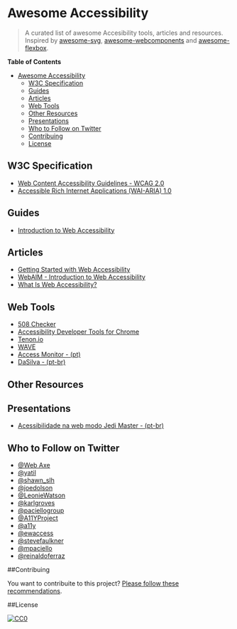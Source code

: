# Awesome Accessibility

> A curated list of awesome Accesibility tools, articles and resources. Inspired by [awesome-svg](https://github.com/willianjusten/awesome-svg), [awesome-webcomponents](https://github.com/obetomuniz/awesome-webcomponents) and [awesome-flexbox](https://github.com/afonsopacifer/awesome-flexbox).

**Table of Contents**

- [Awesome Accessibility](##awesome-accessibility)
  - [W3C Specification](#w3c-specification)
  - [Guides](#guides)
  - [Articles](#articles)
  - [Web Tools](#web-tools)
  - [Other Resources](#other-resources)
  - [Presentations](#presentations)
  - [Who to Follow on Twitter](#who-to-follow-on-twitter)
  - [Contribuing](#contribuing)
  - [License](#license)


## W3C Specification

* [Web Content Accessibility Guidelines - WCAG 2.0](http://www.w3.org/TR/WCAG20/)
* [Accessible Rich Internet Applications (WAI-ARIA) 1.0](http://www.w3.org/TR/wai-aria/)

## Guides

* [Introduction to Web Accessibility](https://webaccessibility.withgoogle.com/course)

## Articles

* [Getting Started with Web Accessibility](http://www.w3.org/WAI/gettingstarted/Overview.html)
* [WebAIM - Introduction to Web Accessibility](http://webaim.org/intro/)
* [What Is Web Accessibility?](http://alistapart.com/article/wiwa)

## Web Tools

* [508 Checker](http://www.508checker.com/)
* [Accessibility Developer Tools for Chrome](https://chrome.google.com/webstore/detail/accessibility-developer-t/fpkknkljclfencbdbgkenhalefipecmb?hl=en)
* [Tenon.io](https://tenon.io/)
* [WAVE](http://wave.webaim.org/)
* [Access Monitor - (pt) ](http://www.acessibilidade.gov.pt/accessmonitor/)
* [DaSilva - (pt-br) ](http://www.dasilva.org.br/)

## Other Resources

## Presentations
* [Acessibilidade na web modo Jedi Master - (pt-br)](https://www.youtube.com/watch?v=MMLQioPwbik)

## Who to Follow on Twitter

* [@Web Axe](https://twitter.com/webaxe)
* [@yatil](https://twitter.com/yatil)
* [@shawn_slh](https://twitter.com/shawn_slh)
* [@joedolson](https://twitter.com/joedolson)
* [@LeonieWatson](https://twitter.com/LeonieWatson)
* [@karlgroves](https://twitter.com/karlgroves)
* [@paciellogroup](https://twitter.com/paciellogroup)
* [@A11YProject](https://twitter.com/A11YProject)
* [@a11y](https://twitter.com/a11y)
* [@ewaccess](https://twitter.com/ewaccess)
* [@stevefaulkner](https://twitter.com/stevefaulkner)
* [@mpaciello](https://twitter.com/mpaciello)
* [@reinaldoferraz](https://twitter.com/reinaldoferraz)

##Contribuing

You want to contribuite to this project? [Please follow these recommendations](CONTRIBUING.md).

##License

[![CC0](https://i.creativecommons.org/l/by/4.0/88x31.png)](http://creativecommons.org/licenses/by/4.0/)
